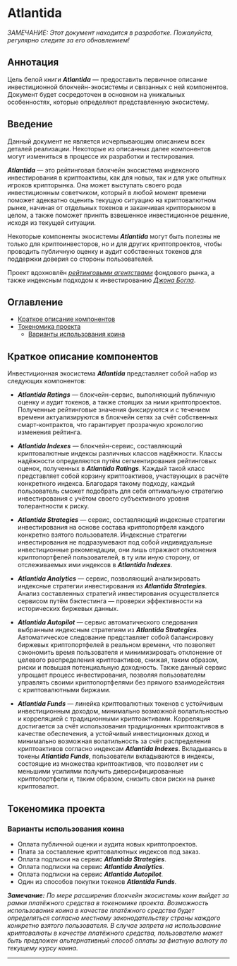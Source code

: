 # Atlantida

_ЗАМЕЧАНИЕ: Этот документ находится в разработке. Пожалуйста, регулярно следите за его обновлением!_

## Аннотация

Цель белой книги _**Atlantida**_ — предоставить первичное описание инвестиционной блокчейн-экосистемы
и связанных с ней компонентов. Документ будет сосредоточен в основном на уникальных особенностях,
которые определяют представленную экосистему.

## Введение

Данный документ не является исчерпывающим описанием всех деталей реализации. Некоторые из описанных далее компонентов
могут измениться в процессе их разработки и тестирования.

_**Atlantida**_ — это рейтинговая блокчейн экосистема индексного инвестирования в криптоактивы, как для новых,
так и для уже опытных игроков крипторынка. Она может выступать своего рода инвестиционным советчиком, который в любой
момент времени поможет адекватно оценить текущую ситуацию на криптовалютном рынке, начиная от отдельных токенов
и заканчивая крипторынком в целом, а также поможет принять взвешенное инвестиционное решение, исходя из текущей ситуации.

Некоторые компоненты экосистемы _**Atlantida**_ могут быть полезны не только для криптоинвесторов, но и для других
криптопроектов, чтобы проводить публичную оценку и аудит собственных токенов для поддержки доверия со стороны пользователей.

Проект вдохновлён [_рейтинговыми агентствами_](https://ru.wikipedia.org/wiki/Рейтинговое_агентство) фондового рынка,
а также индексным подходом к инвестированию [_Джона Богла_](https://ru.wikipedia.org/wiki/Богл,_Джон).

## Оглавление

- [Краткое описание компонентов](#краткое-описание-компонентов)
- [Токеномика проекта](#токеномика-проекта)
  - [Варианты использования коина](#варианты-использования-коина)

## Краткое описание компонентов

Инвестиционная экосистема _**Atlantida**_ представляет собой набор из следующих компонентов:

- _**Atlantida Ratings**_ — блокчейн-сервис, выполняющий публичную оценку и аудит токенов, а также стоящих за ними
  криптопроектов. Полученные рейтинговые значения фиксируются и с течением времени актуализируются в блокчейн сетях
  за счёт собственных смарт-контрактов, что гарантирует прозрачную хронологию изменения рейтинга.

- _**Atlantida Indexes**_ — блокчейн-сервис, составляющий криптовалютные индексы различных классов надёжности. Классы
  надёжности определяются путём сегментирования рейтинговых оценок, полученных в _**Atlantida Ratings**_. Каждый
  такой класс представляет собой корзину криптоактивов, участвующих в расчёте конкретного индекса. Благодаря такому
  подходу, каждый пользователь сможет подобрать для себя оптимальную стратегию инвестирования с учётом своего субъективного
  уровня толерантности к риску.

- _**Atlantida Strategies**_ — сервис, составляющий индексные стратегии инвестирования на основе состава криптопортфеля
  каждого конкретно взятого пользователя. Индексные стратегии инвестирования не подразумевают под собой индивидуальные
  инвестиционные рекомендации, они лишь отражают отклонения криптопортфелей пользователей, в ту или иную сторону,
  от отслеживаемых ими индексов в _**Atlantida Indexes**_.

- _**Atlantida Analytics**_ — сервис, позволяющий анализировать индексные стратегии инвестирования из _**Atlantida Strategies**_.
  Анализ составленных стратегий инвестирования осуществляется сервисом путём бэктестинга — проверки эффективности
  на исторических биржевых данных.

- _**Atlantida Autopilot**_ — сервис автоматического следования выбранным индексным стратегиям из _**Atlantida Strategies**_.
  Автоматическое следование представляет собой балансировку биржевых криптопортфелей в реальном времени, что позволяет
  сэкономить время пользователя и минимизировать отклонение от целевого распределения криптоактивов, снижая, таким образом,
  риски и повышая потенциальную доходность. Также данный сервис упрощает процесс инвестирования, позволяя пользователям
  управлять своими криптопортфелями без прямого взаимодействия с криптовалютными биржами.

- _**Atlantida Funds**_ — линейка криптовалютных токенов с устойчивым инвестиционным доходом, минимально возможной
  волатильностью и корреляцией с традиционными криптоактивами. Корреляция достигается за счёт использования традиционных
  криптоактивов в качестве обеспечения, а устойчивый инвестиционных доход и минимально возможная волатильность за счёт
  распределения криптоактивов согласно индексам _**Atlantida Indexes**_. Вкладываясь в токены _**Atlantida Funds**_,
  пользователи вкладываются в индексы, состоящие из множества криптоактивов, что позволяет им с меньшими усилиями
  получить диверсифицированные криптопортфели и, таким образом, снизить свои риски на рынке криптовалют.

## Токеномика проекта

### Варианты использования коина

- Оплата публичной оценки и аудита новых криптопроектов.
- Плата за составление криптовалютных индексов под заказ.
- Оплата подписки на сервис _**Atlantida Strategies**_.
- Оплата подписки на сервис _**Atlantida Analytics**_.
- Оплата подписки на сервис _**Atlantida Autopilot**_.
- Один из способов покупки токенов _**Atlantida Funds**_.

_**Замечание:** По мере расширения блокчейн экосистемы коин выйдет за рамки платёжного средства в токеномике проекта.
Возможность использования коина в качестве платёжного средства будет определяться согласно местному законодательству
страны каждого конкретно взятого пользователя. В случае запрета на использование криптовалюты в качестве платёжного
средства, пользователю может быть предложен альтернативный способ оплаты за фиатную валюту по текущему курсу коина._

------
